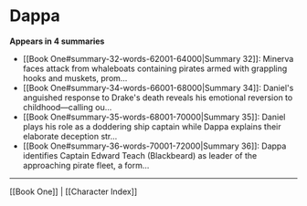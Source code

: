 # Dappa

**Appears in 4 summaries**

- [[Book One#summary-32-words-62001-64000|Summary 32]]: Minerva faces attack from whaleboats containing pirates armed with grappling hooks and muskets, prom...
- [[Book One#summary-34-words-66001-68000|Summary 34]]: Daniel's anguished response to Drake's death reveals his emotional reversion to childhood—calling ou...
- [[Book One#summary-35-words-68001-70000|Summary 35]]: Daniel plays his role as a doddering ship captain while Dappa explains their elaborate deception str...
- [[Book One#summary-36-words-70001-72000|Summary 36]]: Dappa identifies Captain Edward Teach (Blackbeard) as leader of the approaching pirate fleet, a form...

---
[[Book One]] | [[Character Index]]
